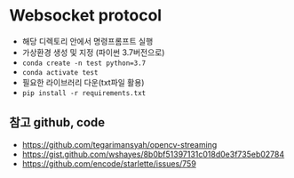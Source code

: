 # Websocket protocol
- 해당 디렉토리 안에서 명령프롬프트 실행
- 가상환경 생성 및 지정 (파이썬 3.7버전으로)
- `conda create -n test python=3.7`
- `conda activate test`
- 필요한 라이브러리 다운(txt파일 활용)
- `pip install -r requirements.txt`

## 참고 github, code
- https://github.com/tegarimansyah/opencv-streaming
- https://gist.github.com/wshayes/8b0bf51397131c018d0e3f735eb02784
- https://github.com/encode/starlette/issues/759
